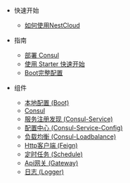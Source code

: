 - 快速开始
  - [如何使用NestCloud](nestcloud.md)
  
- 指南
  
  - [部署 Consul](deploy-consul.md)
  - [使用 Starter 快速开始](quickstart.md)
  - [Boot完整配置](config.md)

- 组件

  - [本地配置 (Boot)](boot.md)
  - [Consul](consul.md)
  - [服务注册发现 (Consul-Service)](consul-service.md)
  - [配置中心 (Consul-Service-Config)](consul-config.md)
  - [负载均衡 (Consul-Loadbalance)](consul-loadbalance.md)
  - [Http客户端 (Feign)](feign.md)
  - [定时任务 (Schedule)](schedule.md)
  - [Api网关 (Gateway)](gateway.md)
  - [日志 (Logger)](logger.md)
